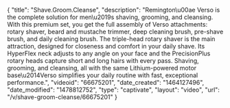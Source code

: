 {
    "title": "Shave.Groom.Cleanse",
    "description": "Remington\u00ae Verso is the complete solution for men\u2019s shaving, grooming, and cleansing. With this premium set, you get the full assembly of Verso attachments: rotary shaver, beard and mustache trimmer, deep cleaning brush, pre-shave brush, and daily cleaning brush. The triple-head rotary shaver is the main attraction, designed for closeness and comfort in your daily shave. Its HyperFlex neck adjusts to any angle on your face and the PrecisionPlus rotary heads capture short and long hairs with every pass. Shaving, grooming, and cleansing, all with the same Lithium-powered motor base\u2014Verso simplifies your daily routine with fast, exceptional performance.",
    "videoid": "66675201",
    "date_created": "1464127496",
    "date_modified": "1478812752",
    "type": "captivate",
    "layout": "video",
    "url": "\/v\/shave-groom-cleanse\/66675201"
}